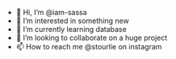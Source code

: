 - 👋 Hi, I’m @iam-sassa
- 👀 I’m interested in something new
- 🌱 I’m currently learning database
- 💞️ I’m looking to collaborate on a huge project
- 📫 How to reach me @stourlie on instagram

<!---
iam-sassa/iam-sassa is a ✨ special ✨ repository because its `README.md` (this file) appears on your GitHub profile.
You can click the Preview link to take a look at your changes.
--->
